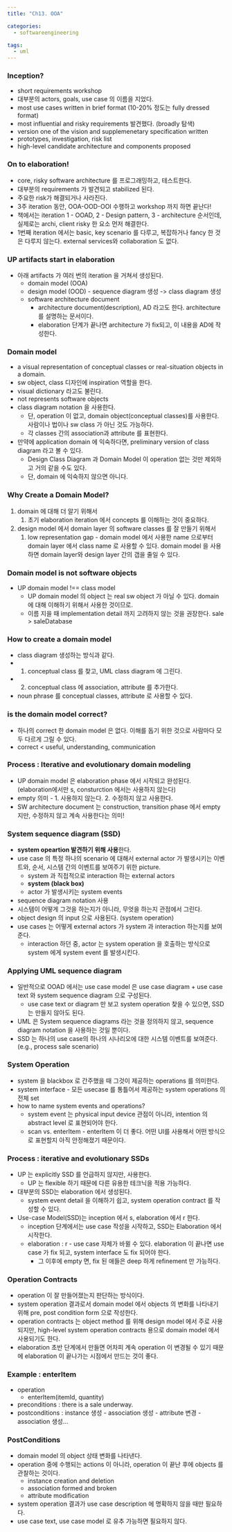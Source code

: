 ```yaml
---
title: "Ch13. OOA"

categories:
  - softwareengineering

tags:
  - uml
---
```


### Inception?
- short requirements workshop
- 대부분의 actors, goals, use case 의 이름을 지었다.
- most use cases written in brief format (10-20% 정도는 fully dressed format)
- most influential and risky requirements 발견했다. (broadly 탐색)
- version one of the vision and supplemenetary specification written
- prototypes, investigation, risk list
- high-level candidate architecture and components proposed

### On to elaboration!
- core, risky software architecture 를 프로그래밍하고, 테스트한다.
- 대부분의 requirements 가 발견되고 stabilized 된다.
- 주요한 risk가 해결되거나 사라진다.
- 3주 iteration 동안, OOA-OOD-OOI 수행하고 workshop 까지 하면 끝난다!
- 책에서는 iteration 1 - OOAD, 2 - Design pattern, 3 - architecture 순서인데, 실제로는 archi, client risky 한 요소 먼저 해결한다.
- 1번째 iteration 에서는 basic, key scenario 를 다루고, 복잡하거나 fancy 한 것은 다루지 않는다. external services와 collaboration 도 없다.

### UP artifacts start in elaboration
- 아래 artifacts 가 여러 번의 iteration 을 거쳐서 생성된다.
  - domain model (OOA)
  - design model (OOD) - sequence diagram 생성 -> class diagram 생성
  - software architecture document 
    - architecture document(description), AD 라고도 한다. architecture 를 설명하는 문서이다.
    - elaboration 단계가 끝나면 architecture 가 fix되고, 이 내용을 AD에 작성한다.

### Domain model
- a visual representation of conceptual classes or real-situation objects in a domain.
- sw object, class 디자인에 inspiration 역할을 한다.
- visual dictionary 라고도 불린다. 
- not represents software objects
- class diagram notation 을 사용한다.
  - 단, operation 이 없고, domain object(conceptual classes)를 사용한다. 사람이나 법이나 sw class 가 아닌 것도 가능하다. 
  - 각 classes 간의 association과 attribute 를 표현한다.
- 만약에 application domain 에 익숙하다면, preliminary version of class diagram 라고 볼 수 있다.
  - Design Class Diagram 과 Domain Model 이 operation 없는 것만 제외하고 거의 같을 수도 있다. 
  - 단, domain 에 익숙하지 않으면 아니다.

### Why Create a Domain Model?
1. domain 에 대해 더 알기 위해서
   1. 초기 elaboration iteration 에서 concepts 를 이해하는 것이 중요하다.
2. design model 에서 domain layer 의 software classes 를 잘 만들기 위해서
   1. low representation gap - domain model 에서 사용한 name 으로부터 domain layer 에서 class name 로 사용할 수 있다.  domain model 을 사용하면 domain layer와 design layer 간의 갭을 줄일 수 있다.


### Domain model is not software objects
- UP domain model !== class model
  - UP domain model 의 object 는 real sw object 가 아닐 수 있다. domain 에 대해 이해하기 위해서 사용한 것이므로.
  - 이름 지을 때 implementation detail 까지 고려하지 않는 것을 권장한다. sale > saleDatabase


### How to create a domain model 
- class diagram 생성하는 방식과 같다.
- 1. conceptual class 를 찾고, UML class diagram 에 그린다.
- 2. conceptual class 에 association, attribute 를 추가한다.
- noun phrase 를 conceptual classes, attribute 로 사용할 수 있다.

### is the domain model correct?
- 하나의 correct 한 domain model 은 없다. 이해를 돕기 위한 것으로 사람마다 모두 다르게 그릴 수 있다.
- correct < useful, understanding, communication

### Process : Iterative and evolutionary domain modeling
- UP domain model 은 elaboration phase 에서 시작되고 완성된다. (elaboration에서만 s, consturction 에서는 사용하지 않는다)
- empty 의미 - 1. 사용하지 않는다. 2. 수정하지 않고 사용한다.
- SW architecture document 는 construction, transition phase 에서 empty 지만, 수정하지 않고 계속 사용한다는 의미!

### System sequence diagram (SSD)
- **system opeartion 발견하기 위해 사용**한다.
- use case 의 특정 하나의 scenario 에 대해서 external actor 가 발생시키는 이벤트와, 순서, 시스템 간의 이벤트를 보여주기 위한 picture.
  - system 과 직접적으로 interaction 하는 external actors 
  - **system (black box)**
  - actor 가 발생시키는 system events
- sequence diagram notation 사용
- 시스템이 어떻게 그것을 하는지가 아니라, 무엇을 하는지 관점에서 그린다.
- object design 의 input 으로 사용된다. (system operation)
- use cases 는 어떻게 external actors 가 system 과 interaction 하는지를 보여준다.
  - interaction 하던 중, actor 는 system operation 을 호출하는 방식으로 system 에게 system event 를 발생시킨다. 

### Applying UML sequence diagram
- 일반적으로 OOAD 에서는 use case model 은 use case diagram + use case text 와 system sequence diagram 으로 구성된다.
  - use case text or diagram 만 보고 system operation 찾을 수 있으면, SSD는 만들지 않아도 된다.
- UML 은 System sequence diagrams 라는 것을 정의하지 않고, sequence diagram notation 을 사용하는 것일 뿐이다.
- SSD 는 하나의 use case의 하나의 시나리오에 대한 시스템 이벤트를 보여준다. (e.g., process sale scenario)

### System Operation
- system 을 blackbox 로 간주했을 때 그것이 제공하는 operations 를 의미한다.
- system interface - 모든 usecase 를 통틀어서 제공하는 system operations 의 전체 set
- how to name system events and operations?
  - system event 는 physical input device 관점이 아니라, intention 의 abstract level 로 표현되어야 한다.
  - scan vs. enterItem - enterItem 이 더 좋다. 어떤 UI를 사용해서 어떤 방식으로 표현할지 아직 안정해졌기 때문이다.

### Process : iterative and evolutionary SSDs
- UP 는 explicitly SSD 를 언급하지 않지만, 사용한다.
  - UP 는 flexible 하기 때문에 다른 유용한 테크닉을 적용 가능하다.
- 대부분의 SSD는 elaboration 에서 생성된다. 
  - system event detail 을 이해하기 쉽고, system operation contract 를 작성할 수 있다.
- Use-case Model(SSD)는 inception 에서 s, elaboration 에서 r 한다. 
  - inception 단계에서는 use case 작성을 시작하고, SSD는 Elaboration 에서 시작한다. 
  - elaboration : r - use case 자체가 바뀔 수 있다. elaboration 이 끝나면 use case 가 fix 되고, system interface 도 fix 되어야 한다. 
    - 그 이후에 empty 면, fix 된 애들은 deep 하게 refinement 만 가능하다.


### Operation Contracts
- operation 이 잘 만들어졌는지 판단하는 방식이다.
- system operation 결과로서 domain model 에서 objects 의 변화를 나타내기 위해 pre, post condition form 으로 작성한다.
- operation contracts 는 object method 를 위해 design model 에서 주로 사용되지만, high-level system operation contracts 용으로 domain model 에서 사용되기도 한다.
- elaboration 초반 단계에서 만들면 어차피 계속 operation 이 변경될 수 있기 때문에 elaboration 이 끝나가는 시점에서 만드는 것이 좋다.

### Example : enterItem
- operation
  - enterItem(itemId, quantity)
- preconditions : there is a sale underway.
- postconditions : instance 생성 - association 생성 - attribute 변경 - association 생성...

### PostConditions
- domain model 의 object 상태 변화를 나타낸다.
- operation 중에 수행되는 actions 이 아니라, operation 이 끝난 후에 objects 를 관찰하는 것이다.
  - instance creation and deletion
  - association formed and broken
  - attribute modification
- system operation 결과가 use case description 에 명확하지 않을 때만 필요하다.
- use case text, use case model 로 유추 가능하면 필요하지 않다. 